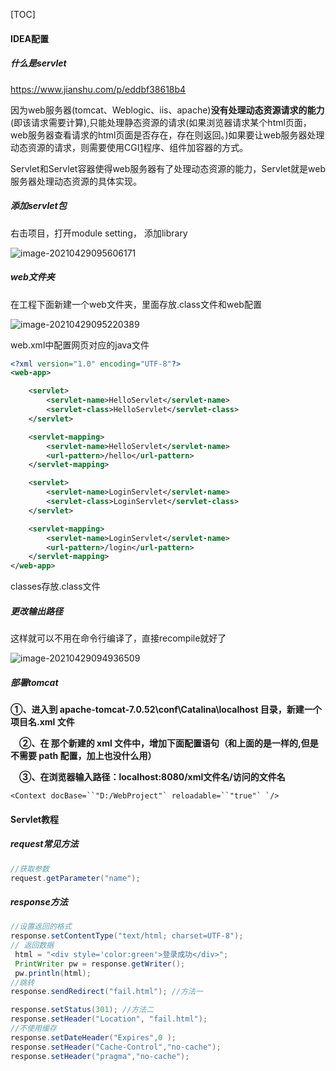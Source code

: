 [TOC]

#### IDEA配置

##### 什么是servlet

https://www.jianshu.com/p/eddbf38618b4

因为web服务器(tomcat、Weblogic、iis、apache)**没有处理动态资源请求的能力**(即该请求需要计算),只能处理静态资源的请求(如果浏览器请求某个html页面，web服务器查看请求的html页面是否存在，存在则返回。)如果要让web服务器处理动态资源的请求，则需要使用CGI[1](https://links.jianshu.com/go?to=https%3A%2F%2Fwww.cnblogs.com%2Fstrive-for-life%2Fp%2F11187253.html%23fn1)程序、组件加容器的方式。

Servlet和Servlet容器使得web服务器有了处理动态资源的能力，Servlet就是web服务器处理动态资源的具体实现。

##### 添加servlet包

右击项目，打开module setting， 添加library

![image-20210429095606171](https://i.loli.net/2021/04/29/QY14sxoNP69EiJB.png)

##### web文件夹

在工程下面新建一个web文件夹，里面存放.class文件和web配置

![image-20210429095220389](https://i.loli.net/2021/04/29/enb7TWESIqNFVux.png)

web.xml中配置网页对应的java文件

```xml
<?xml version="1.0" encoding="UTF-8"?>
<web-app>

	<servlet>
		<servlet-name>HelloServlet</servlet-name>
		<servlet-class>HelloServlet</servlet-class>
	</servlet>

	<servlet-mapping>
		<servlet-name>HelloServlet</servlet-name>
		<url-pattern>/hello</url-pattern>
	</servlet-mapping>

	<servlet>
		<servlet-name>LoginServlet</servlet-name>
		<servlet-class>LoginServlet</servlet-class>
	</servlet>

	<servlet-mapping>
		<servlet-name>LoginServlet</servlet-name>
		<url-pattern>/login</url-pattern>
	</servlet-mapping>
</web-app>
```

classes存放.class文件

##### 更改输出路径

这样就可以不用在命令行编译了，直接recompile就好了

![image-20210429094936509](https://i.loli.net/2021/04/29/LuglV3b7jDo9xza.png)

##### 部署tomcat

**①、进入到 apache-tomcat-7.0.52\conf\Catalina\localhost 目录，新建一个 项目名.xml 文件**

　**②、在 那个新建的 xml 文件中，增加下面配置语句（和上面的是一样的,但是不需要 path 配置，加上也没什么用）**

　**③、在浏览器输入路径：localhost:8080/xml文件名/访问的文件名**

```
<Context docBase=``"D:/WebProject"` reloadable=``"true"` `/>
```

#### Servlet教程

##### request常见方法

```java
//获取参数
request.getParameter("name");
```



##### response方法

```java
//设置返回的格式
response.setContentType("text/html; charset=UTF-8");
// 返回数据
 html = "<div style='color:green'>登录成功</div>";
 PrintWriter pw = response.getWriter();
 pw.println(html);
//跳转
response.sendRedirect("fail.html"); //方法一

response.setStatus(301); //方法二
response.setHeader("Location", "fail.html");
//不使用缓存
response.setDateHeader("Expires",0 );
response.setHeader("Cache-Control","no-cache");
response.setHeader("pragma","no-cache");
```

